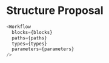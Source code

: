 # Structure Proposal

```javascript
<Workflow
  blocks={blocks}
  paths={paths}
  types={types}
  parameters={parameters}
/>
```